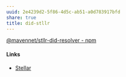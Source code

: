 ```yaml
---
uuid: 2e4239d2-5f86-4d5c-ab51-a0d783917bfd
share: true
title: did-stllr
---
```

[@mavennet/stllr-did-resolver - npm](https://www.npmjs.com/package/@mavennet/stllr-did-resolver)

#### Links

* [Stellar](../Stellar)